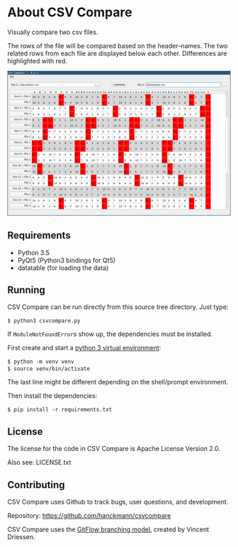 About CSV Compare
=================

Visually compare two csv files.

The rows of the file will be compared based on the header-names.
The two related rows from each file are displayed below each other.
Differences are highlighted with red.

![CSV Compare screenshot](https://raw.githubusercontent.com/hanckmann/csvcompare/master/images/screenshot.png)


Requirements
------------

* Python 3.5
* PyQt5 (Python3 bindings for Qt5)
* datatable (for loading the data)


Running
-------

CSV Compare can be run directly from this source tree directory. Just type:

```
$ python3 csvcompare.py
```

If `ModuleNotFoundError`s show up, the dependencies must be installed.

First create and start a [python 3 virtual environment](https://docs.python.org/3/library/venv.html#creating-virtual-environments):

```
$ python -m venv venv
$ source venv/bin/activate
```

The last line might be different depending on the shell/prompt environment.

Then install the dependencies:

```
$ pip install -r requirements.txt
```


License
-------

The license for the code in CSV Compare is Apache License Version 2.0.

Also see: LICENSE.txt


Contributing
------------

CSV Compare uses Github to track bugs, user questions, and development.

Repository: https://github.com/hanckmann/csvcompare

CSV Compare uses the [GitFlow branching model](https://danielkummer.github.io/git-flow-cheatsheet/), created by Vincent Driessen.
